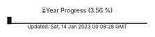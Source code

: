 <p align="center">
⏳Year Progress (3.56 %) <br>
█▁▁▁▁▁▁▁▁▁▁▁▁▁▁▁▁▁▁▁▁▁▁▁▁▁▁▁▁▁ <br>
<sub>Updated: Sat, 14 Jan 2023 00:08:28 GMT</sub>
</p>

